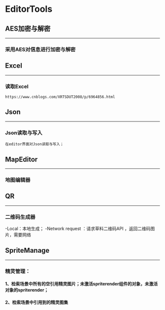 # EditorTools

## AES加密与解密
---
### 采用AES对信息进行加密与解密

## Excel
---
### 读取Excel 
	https://www.cnblogs.com/XRTSDUT2008/p/6964856.html

## Json
---
### Json读取与写入
	在editor界面对Json读取与写入；

## MapEditor
---
### 地图编辑器

## QR
---
### 二维码生成器
-Local：本地生成；
-Network request ：请求草料二维码API ，返回二维码图片，需要网络


## SpriteManage
---
### 精灵管理：

#### 1、检索场景中所有的空引用精灵图片；未激活spriterender组件的对象，未激活对象的spriterender；

#### 2、检索场景中引用到的精灵图集
